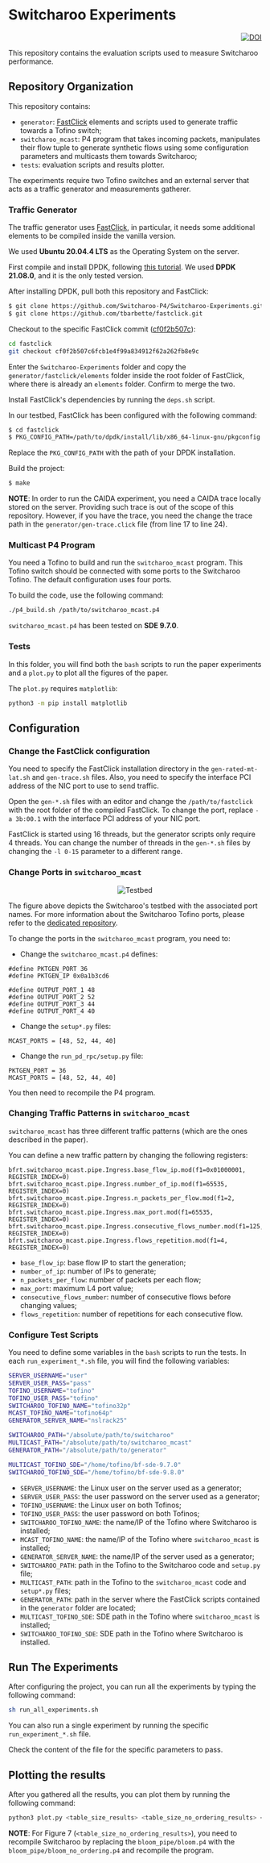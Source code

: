 # Switcharoo Experiments

<p align="right">
    <a href="https://doi.org/10.5281/zenodo.10184767"><img src="https://zenodo.org/badge/DOI/10.5281/zenodo.10184767.svg" alt="DOI"></a>
</p>

This repository contains the evaluation scripts used to measure Switcharoo performance.

## Repository Organization

This repository contains:
- `generator`: [FastClick](https://github.com/tbarbette/fastclick) elements and scripts used to generate traffic towards a Tofino switch;
- `switcharoo_mcast`: P4 program that takes incoming packets, manipulates their flow tuple to generate synthetic flows using some configuration parameters and multicasts them towards Switcharoo;
- `tests`: evaluation scripts and results plotter.

The experiments require two Tofino switches and an external server that acts as a traffic generator and measurements gatherer.

### Traffic Generator

The traffic generator uses [FastClick](https://github.com/tbarbette/fastclick), in particular, it needs some additional elements to be compiled inside the vanilla version.

We used **Ubuntu 20.04.4 LTS** as the Operating System on the server.

First compile and install DPDK, following [this tutorial](https://doc.dpdk.org/guides/prog_guide/build-sdk-meson.html). We used **DPDK 21.08.0**, and it is the only tested version.

After installing DPDK, pull both this repository and FastClick:

```bash
$ git clone https://github.com/Switcharoo-P4/Switcharoo-Experiments.git
$ git clone https://github.com/tbarbette/fastclick.git
```

Checkout to the specific FastClick commit ([cf0f2b507c](https://github.com/tbarbette/fastclick/tree/cf0f2b507c6fcb1e4f99a834912f62a262fb8e9c)):
```bash
cd fastclick
git checkout cf0f2b507c6fcb1e4f99a834912f62a262fb8e9c
```
Enter the `Switcharoo-Experiments` folder and copy the `generator/fastclick/elements` folder inside the root folder of FastClick, where there is already an `elements` folder. Confirm to merge the two.

Install FastClick's dependencies by running the `deps.sh` script.

In our testbed, FastClick has been configured with the following command:
```bash
$ cd fastclick
$ PKG_CONFIG_PATH=/path/to/dpdk/install/lib/x86_64-linux-gnu/pkgconfig ./configure --enable-dpdk --enable-intel-cpu --verbose --enable-select=poll "CFLAGS=-O3" "CXXFLAGS=-std=c++17 -O3" --disable-dynamic-linking --enable-poll --enable-bound-port-transfer --enable-local --enable-flow --disable-task-stats --enable-cpu-load --enable-dpdk-packet --disable-clone --disable-dpdk-softqueue --enable-research --disable-sloppy --enable-user-timestamp
```
Replace the `PKG_CONFIG_PATH` with the path of your DPDK installation. 

Build the project:
```bash
$ make
```

**NOTE**: In order to run the CAIDA experiment, you need a CAIDA trace locally stored on the server. Providing such trace is out of the scope of this repository. However, if you have the trace, you need the change the trace path in the `generator/gen-trace.click` file (from line 17 to line 24). 

### Multicast P4 Program

You need a Tofino to build and run the `switcharoo_mcast` program. This Tofino switch should be connected with some ports to the Switcharoo Tofino. The default configuration uses four ports.

To build the code, use the following command:
```bash 
./p4_build.sh /path/to/switcharoo_mcast.p4
```

`switcharoo_mcast.p4` has been tested on **SDE 9.7.0**.

### Tests

In this folder, you will find both the `bash` scripts to run the paper experiments and a `plot.py` to plot all the figures of the paper. 

The `plot.py` requires `matplotlib`:
```bash
python3 -m pip install matplotlib
```

## Configuration

### Change the FastClick configuration

You need to specify the FastClick installation directory in the `gen-rated-mt-lat.sh` and `gen-trace.sh` files.
Also, you need to specify the interface PCI address of the NIC port to use to send traffic.

Open the `gen-*.sh` files with an editor and change the `/path/to/fastclick` with the root folder of the compiled FastClick.
To change the port, replace `-a 3b:00.1` with the interface PCI address of your NIC port.

FastClick is started using 16 threads, but the generator scripts only require 4 threads.
You can change the number of threads in the `gen-*.sh` files by changing the `-l 0-15` parameter to a different range.

### Change Ports in `switcharoo_mcast`

<p align="center">
    <img src=img/testbed.png?raw=true" alt="Testbed" />
</p>

The figure above depicts the Switcharoo's testbed with the associated port names.
For more information about the Switcharoo Tofino ports, please refer to the [dedicated repository](https://github.com/Switcharoo-P4/Switcharoo-P4).

To change the ports in the `switcharoo_mcast` program, you need to:
- Change the `switcharoo_mcast.p4` defines:
```p4
#define PKTGEN_PORT 36
#define PKTGEN_IP 0x0a1b3cd6

#define OUTPUT_PORT_1 48
#define OUTPUT_PORT_2 52
#define OUTPUT_PORT_3 44
#define OUTPUT_PORT_4 40
```

- Change the `setup*.py` files:
```python3
MCAST_PORTS = [48, 52, 44, 40]
```

- Change the `run_pd_rpc/setup.py` file:
```python3
PKTGEN_PORT = 36
MCAST_PORTS = [48, 52, 44, 40]
```

You then need to recompile the P4 program.

### Changing Traffic Patterns in `switcharoo_mcast`

`switcharoo_mcast` has three different traffic patterns (which are the ones described in the paper).

You can define a new traffic pattern by changing the following registers:
```python3
bfrt.switcharoo_mcast.pipe.Ingress.base_flow_ip.mod(f1=0x01000001, REGISTER_INDEX=0)
bfrt.switcharoo_mcast.pipe.Ingress.number_of_ip.mod(f1=65535, REGISTER_INDEX=0)
bfrt.switcharoo_mcast.pipe.Ingress.n_packets_per_flow.mod(f1=2, REGISTER_INDEX=0)
bfrt.switcharoo_mcast.pipe.Ingress.max_port.mod(f1=65535, REGISTER_INDEX=0)
bfrt.switcharoo_mcast.pipe.Ingress.consecutive_flows_number.mod(f1=125, REGISTER_INDEX=0)
bfrt.switcharoo_mcast.pipe.Ingress.flows_repetition.mod(f1=4, REGISTER_INDEX=0)
```

- `base_flow_ip`: base flow IP to start the generation;
- `number_of_ip`: number of IPs to generate;
- `n_packets_per_flow`: number of packets per each flow;
- `max_port`: maximum L4 port value;
- `consecutive_flows_number`: number of consecutive flows before changing values;
- `flows_repetition`: number of repetitions for each consecutive flow.

### Configure Test Scripts

You need to define some variables in the `bash` scripts to run the tests.
In each `run_experiment_*.sh` file, you will find the following variables:
```bash
SERVER_USERNAME="user"
SERVER_USER_PASS="pass"
TOFINO_USERNAME="tofino"
TOFINO_USER_PASS="tofino"
SWITCHAROO_TOFINO_NAME="tofino32p"
MCAST_TOFINO_NAME="tofino64p"
GENERATOR_SERVER_NAME="nslrack25"

SWITCHAROO_PATH="/absolute/path/to/switcharoo"
MULTICAST_PATH="/absolute/path/to/switcharoo_mcast"
GENERATOR_PATH="/absolute/path/to/generator"

MULTICAST_TOFINO_SDE="/home/tofino/bf-sde-9.7.0"
SWITCHAROO_TOFINO_SDE="/home/tofino/bf-sde-9.8.0"
```

- `SERVER_USERNAME`: the Linux user on the server used as a generator;
- `SERVER_USER_PASS`: the user password on the server used as a generator;
- `TOFINO_USERNAME`: the Linux user on both Tofinos;
- `TOFINO_USER_PASS`: the user password on both Tofinos;
- `SWITCHAROO_TOFINO_NAME`: the name/IP of the Tofino where Switcharoo is installed;
- `MCAST_TOFINO_NAME`: the name/IP of the Tofino where `switcharoo_mcast` is installed;
- `GENERATOR_SERVER_NAME`: the name/IP of the server used as a generator;
- `SWITCHAROO_PATH`: path in the Tofino to the Switcharoo code and `setup.py` file;
- `MULTICAST_PATH`: path in the Tofino to the `switcharoo_mcast` code and `setup*.py` files;
- `GENERATOR_PATH`: path in the server where the FastClick scripts contained in the `generator` folder are located;
- `MULTICAST_TOFINO_SDE`: SDE path in the Tofino where `switcharoo_mcast` is installed;
- `SWITCHAROO_TOFINO_SDE`: SDE path in the Tofino where Switcharoo is installed.

## Run The Experiments

After configuring the project, you can run all the experiments by typing the following command:
```bash
sh run_all_experiments.sh
```

You can also run a single experiment by running the specific `run_experiment_*.sh` file. 

Check the content of the file for the specific parameters to pass.

## Plotting the results

After you gathered all the results, you can plot them by running the following command:
```bash
python3 plot.py <table_size_results> <table_size_no_ordering_results> <bloom_size_results> <throughput_results> <figures_path>
```

**NOTE**: For Figure 7 (`<table_size_no_ordering_results>`), you need to recompile Switcharoo by replacing the `bloom_pipe/bloom.p4` with the `bloom_pipe/bloom_no_ordering.p4` and recompile the program.
